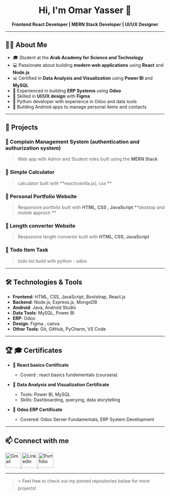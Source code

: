 <h1 align="center">Hi, I'm Omar Yasser 👋</h1>

<p align="center">
  <b>Frontend React Developer | MERN Stack Developer | UI/UX Designer</b>
</p>

---

## 👨‍💻 About Me

- 🎓 Student at the **Arab Academy for Science and Technology**
- 💻 Passionate about building **modern web applications** using **React** and **Node.js**
- 📊 Certified in **Data Analysis and Visualization** using **Power BI** and **MySQL**
- 🧩 Experienced in building **ERP Systems** using **Odoo**
- 🎨 Skilled in **UI/UX design** with **Figma**
- 🤖 Python developer with experience in Odoo and data tools
- 📱 Building Android apps to manage personal items and contacts

---

## 🚀 Projects

### 🔹 Complain Management System (authentication and authurization system)
> Web app with Admin and Student roles built using the **MERN Stack**

### 🔹 Simple Calculator
>  calculator built with **react(vanilla.js), css **

### 🔹 Personal Portfolio Website
> Responsive portfolio built with **HTML, CSS , JavaScript** **desktop and mobile approch **

### 🔹 Length converter Website 
> Responsive length convertor built with **HTML, CSS, JavaScript**

### 🔹 Todo Item Task 
> todo list build with python - odoo 

---

## 🛠️ Technologies & Tools

- **Frontend**: HTML, CSS, JavaScript, Bootstrap, React.js
- **Backend**: Node.js, Express.js, MongoDB
- **Android**: Java, Android Studio
- **Data Tools**: MySQL, Power BI
- **ERP**: Odoo
- **Design**: Figma , canva 
- **Other Tools**: Git, GitHub, PyCharm, VS Code

---


## 🏆 🎓 Certificates

- 📜 **React basics Certificate**
  - Coverd : react basics fundementals (coursera)

- 📜 **Data Analysis and Visualization Certificate**
  - Tools: Power BI, MySQL
  - Skills: Dashboarding, querying, data storytelling

- 📜 **Odoo ERP Certificate**
  - Covered: Odoo Server Fundamentals, ERP System Development

---

## 📫 Connect with me

<p align="left">
  <a href="mailto:anaesthesiayassermadi717@gmail.com" target="_blank">
    <img src="https://img.icons8.com/fluency/48/gmail.png" alt="Gmail" width="48" height="48"/>
  </a>
  <a href="https://www.linkedin.com/in/omar-yasser" target="_blank">
    <img src="https://img.icons8.com/color/48/linkedin.png" alt="LinkedIn" width="48" height="48"/>
  </a>
  <a href="https://my-portfolio-gamma-sepia-28.vercel.app/" target="_blank">
    <img src="https://img.icons8.com/ios/50/ffffff/internet--v1.png" alt="Portfolio" width="48" height="48"/>
  </a>
</p>



---

> ⭐️ Feel free to check out my pinned repositories below for more projects!

